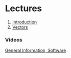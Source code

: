 # Lectures

1. [Introduction](https://docs.google.com/presentation/d/179SO5gDbgxoJRjYQr2A4NKuFog5UNI3JNlH4PAx8fVM)
2. [Vectors](https://docs.google.com/presentation/d/1Z3FYkQ29-txCH9qU3KcUc4RoZugBOK-0dZIX1i3TEno)

### Videos

[General Information, Software](https://docs.google.com/presentation/d/1u1ZLWSKE-75ZeTAj81cVIwaXxOHLvUXLb6RBLw0nUb4)

